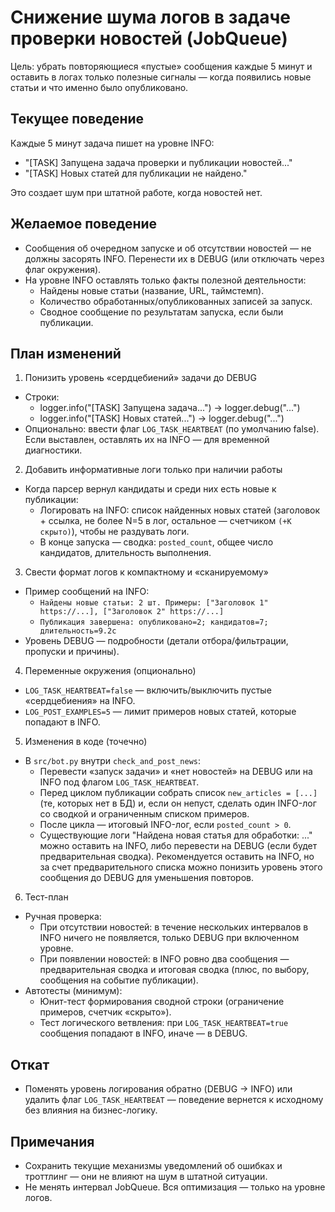 # Снижение шума логов в задаче проверки новостей (JobQueue)

Цель: убрать повторяющиеся «пустые» сообщения каждые 5 минут и оставить в логах только полезные сигналы — когда появились новые статьи и что именно было опубликовано.

## Текущее поведение
Каждые 5 минут задача пишет на уровне INFO:
- "[TASK] Запущена задача проверки и публикации новостей..."
- "[TASK] Новых статей для публикации не найдено."

Это создает шум при штатной работе, когда новостей нет.

## Желаемое поведение
- Сообщения об очередном запуске и об отсутствии новостей — не должны засорять INFO. Перенести их в DEBUG (или отключать через флаг окружения).
- На уровне INFO оставлять только факты полезной деятельности:
  - Найдены новые статьи (название, URL, таймстемп).
  - Количество обработанных/опубликованных записей за запуск.
  - Сводное сообщение по результатам запуска, если были публикации.

## План изменений
1) Понизить уровень «сердцебиений» задачи до DEBUG
- Строки:
  - logger.info("[TASK] Запущена задача...") → logger.debug("...")
  - logger.info("[TASK] Новых статей...") → logger.debug("...")
- Опционально: ввести флаг `LOG_TASK_HEARTBEAT` (по умолчанию false). Если выставлен, оставлять их на INFO — для временной диагностики.

2) Добавить информативные логи только при наличии работы
- Когда парсер вернул кандидаты и среди них есть новые к публикации:
  - Логировать на INFO: список найденных новых статей (заголовок + ссылка, не более N=5 в лог, остальное — счетчиком `(+K скрыто)`), чтобы не раздувать логи.
  - В конце запуска — сводка: `posted_count`, общее число кандидатов, длительность выполнения.

3) Свести формат логов к компактному и «сканируемому»
- Пример сообщений на INFO:
  - `Найдены новые статьи: 2 шт. Примеры: ["Заголовок 1" https://...], ["Заголовок 2" https://...]`
  - `Публикация завершена: опубликовано=2; кандидатов=7; длительность=9.2с`
- Уровень DEBUG — подробности (детали отбора/фильтрации, пропуски и причины).

4) Переменные окружения (опционально)
- `LOG_TASK_HEARTBEAT=false` — включить/выключить пустые «сердцебиения» на INFO.
- `LOG_POST_EXAMPLES=5` — лимит примеров новых статей, которые попадают в INFO.

5) Изменения в коде (точечно)
- В `src/bot.py` внутри `check_and_post_news`:
  - Перевести «запуск задачи» и «нет новостей» на DEBUG или на INFO под флагом `LOG_TASK_HEARTBEAT`.
  - Перед циклом публикации собрать список `new_articles = [...]` (те, которых нет в БД) и, если он непуст, сделать один INFO-лог со сводкой и ограниченным списком примеров.
  - После цикла — итоговый INFO-лог, если `posted_count > 0`.
  - Существующие логи "Найдена новая статья для обработки: ..." можно оставить на INFO, либо перевести на DEBUG (если будет предварительная сводка). Рекомендуется оставить на INFO, но за счет предварительного списка можно понизить уровень этого сообщения до DEBUG для уменьшения повторов.

6) Тест-план
- Ручная проверка:
  - При отсутствии новостей: в течение нескольких интервалов в INFO ничего не появляется, только DEBUG при включенном уровне.
  - При появлении новостей: в INFO ровно два сообщения — предварительная сводка и итоговая сводка (плюс, по выбору, сообщения на событие публикации).
- Автотесты (минимум):
  - Юнит-тест формирования сводной строки (ограничение примеров, счетчик «скрыто»).
  - Тест логического ветвления: при `LOG_TASK_HEARTBEAT=true` сообщения попадают в INFO, иначе — в DEBUG.

## Откат
- Поменять уровень логирования обратно (DEBUG → INFO) или удалить флаг `LOG_TASK_HEARTBEAT` — поведение вернется к исходному без влияния на бизнес-логику.

## Примечания
- Сохранить текущие механизмы уведомлений об ошибках и троттлинг — они не влияют на шум в штатной ситуации.
- Не менять интервал JobQueue. Вся оптимизация — только на уровне логов.
